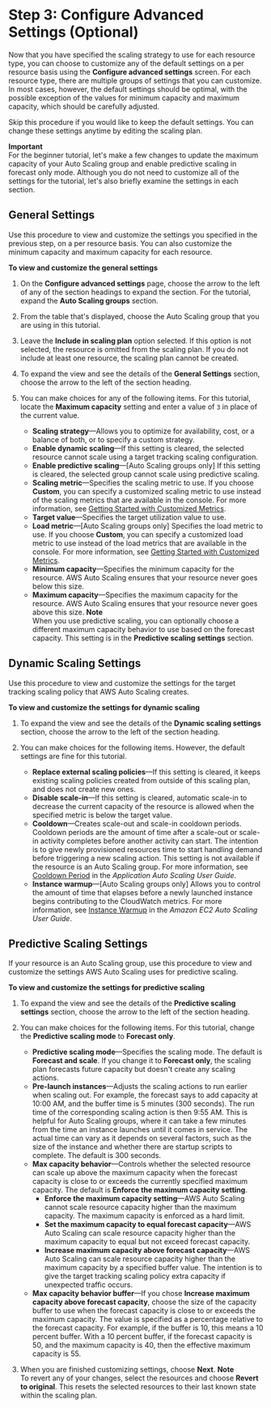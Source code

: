 # Step 3: Configure Advanced Settings \(Optional\)<a name="gs-specify-custom-settings"></a>

Now that you have specified the scaling strategy to use for each resource type, you can choose to customize any of the default settings on a per resource basis using the **Configure advanced settings** screen\. For each resource type, there are multiple groups of settings that you can customize\. In most cases, however, the default settings should be optimal, with the possible exception of the values for minimum capacity and maximum capacity, which should be carefully adjusted\.

Skip this procedure if you would like to keep the default settings\. You can change these settings anytime by editing the scaling plan\.

**Important**  
For the beginner tutorial, let's make a few changes to update the maximum capacity of your Auto Scaling group and enable predictive scaling in forecast only mode\. Although you do not need to customize all of the settings for the tutorial, let's also briefly examine the settings in each section\. 

## General Settings<a name="gs-gs-customize-general-scaling"></a>

Use this procedure to view and customize the settings you specified in the previous step, on a per resource basis\. You can also customize the minimum capacity and maximum capacity for each resource\. 

**To view and customize the general settings**

1. On the **Configure advanced settings** page, choose the arrow to the left of any of the section headings to expand the section\. For the tutorial, expand the **Auto Scaling groups** section\.

1. From the table that's displayed, choose the Auto Scaling group that you are using in this tutorial\. 

1. Leave the **Include in scaling plan** option selected\. If this option is not selected, the resource is omitted from the scaling plan\. If you do not include at least one resource, the scaling plan cannot be created\. 

1. To expand the view and see the details of the **General Settings** section, choose the arrow to the left of the section heading\.

1. You can make choices for any of the following items\. For this tutorial, locate the **Maximum capacity** setting and enter a value of `3` in place of the current value\. 
   + **Scaling strategy**—Allows you to optimize for availability, cost, or a balance of both, or to specify a custom strategy\.
   + **Enable dynamic scaling**—If this setting is cleared, the selected resource cannot scale using a target tracking scaling configuration\.
   + **Enable predictive scaling**—\[Auto Scaling groups only\] If this setting is cleared, the selected group cannot scale using predictive scaling\.
   + **Scaling metric**—Specifies the scaling metric to use\. If you choose **Custom**, you can specify a customized scaling metric to use instead of the scaling metrics that are available in the console\. For more information, see [Getting Started with Customized Metrics](gs-customized-metric-specification.md)\.
   + **Target value**—Specifies the target utilization value to use\.
   + **Load metric**—\[Auto Scaling groups only\] Specifies the load metric to use\. If you choose **Custom**, you can specify a customized load metric to use instead of the load metrics that are available in the console\. For more information, see [Getting Started with Customized Metrics](gs-customized-metric-specification.md)\.
   + **Minimum capacity**—Specifies the minimum capacity for the resource\. AWS Auto Scaling ensures that your resource never goes below this size\.
   + **Maximum capacity**—Specifies the maximum capacity for the resource\. AWS Auto Scaling ensures that your resource never goes above this size\. 
**Note**  
When you use predictive scaling, you can optionally choose a different maximum capacity behavior to use based on the forecast capacity\. This setting is in the **Predictive scaling settings** section\.

## Dynamic Scaling Settings<a name="gs-customize-dynamic-scaling"></a>

Use this procedure to view and customize the settings for the target tracking scaling policy that AWS Auto Scaling creates\. 

**To view and customize the settings for dynamic scaling**

1. To expand the view and see the details of the **Dynamic scaling settings** section, choose the arrow to the left of the section heading\. 

1. You can make choices for the following items\. However, the default settings are fine for this tutorial\. 
   + **Replace external scaling policies**—If this setting is cleared, it keeps existing scaling policies created from outside of this scaling plan, and does not create new ones\. 
   + **Disable scale\-in**—If this setting is cleared, automatic scale\-in to decrease the current capacity of the resource is allowed when the specified metric is below the target value\. 
   + **Cooldown**—Creates scale\-out and scale\-in cooldown periods\. Cooldown periods are the amount of time after a scale\-out or scale\-in activity completes before another activity can start\. The intention is to give newly provisioned resources time to start handling demand before triggering a new scaling action\. This setting is not available if the resource is an Auto Scaling group\. For more information, see [Cooldown Period](https://docs.aws.amazon.com/autoscaling/application/userguide/application-auto-scaling-target-tracking.html#target-tracking-cooldown) in the *Application Auto Scaling User Guide*\. 
   + **Instance warmup**—\[Auto Scaling groups only\] Allows you to control the amount of time that elapses before a newly launched instance begins contributing to the CloudWatch metrics\. For more information, see [Instance Warmup](https://docs.aws.amazon.com/autoscaling/ec2/userguide/as-scaling-target-tracking.html#as-target-tracking-scaling-warmup) in the *Amazon EC2 Auto Scaling User Guide*\.

## Predictive Scaling Settings<a name="gs-customize-predictive-scaling"></a>

If your resource is an Auto Scaling group, use this procedure to view and customize the settings AWS Auto Scaling uses for predictive scaling\. 

**To view and customize the settings for predictive scaling**

1. To expand the view and see the details of the **Predictive scaling settings** section, choose the arrow to the left of the section heading\. 

1. You can make choices for the following items\. For this tutorial, change the **Predictive scaling mode** to **Forecast only**\.
   + **Predictive scaling mode**—Specifies the scaling mode\. The default is **Forecast and scale**\. If you change it to **Forecast only**, the scaling plan forecasts future capacity but doesn't create any scaling actions\.
   + **Pre\-launch instances**—Adjusts the scaling actions to run earlier when scaling out\. For example, the forecast says to add capacity at 10:00 AM, and the buffer time is 5 minutes \(300 seconds\)\. The run time of the corresponding scaling action is then 9:55 AM\. This is helpful for Auto Scaling groups, where it can take a few minutes from the time an instance launches until it comes in service\. The actual time can vary as it depends on several factors, such as the size of the instance and whether there are startup scripts to complete\. The default is 300 seconds\.
   + **Max capacity behavior**—Controls whether the selected resource can scale up above the maximum capacity when the forecast capacity is close to or exceeds the currently specified maximum capacity\. The default is **Enforce the maximum capacity setting**\. 
     + **Enforce the maximum capacity setting**—AWS Auto Scaling cannot scale resource capacity higher than the maximum capacity\. The maximum capacity is enforced as a hard limit\. 
     + **Set the maximum capacity to equal forecast capacity**—AWS Auto Scaling can scale resource capacity higher than the maximum capacity to equal but not exceed forecast capacity\.
     + **Increase maximum capacity above forecast capacity**—AWS Auto Scaling can scale resource capacity higher than the maximum capacity by a specified buffer value\. The intention is to give the target tracking scaling policy extra capacity if unexpected traffic occurs\. 
   + **Max capacity behavior buffer**—If you chose **Increase maximum capacity above forecast capacity**, choose the size of the capacity buffer to use when the forecast capacity is close to or exceeds the maximum capacity\. The value is specified as a percentage relative to the forecast capacity\. For example, if the buffer is 10, this means a 10 percent buffer\. With a 10 percent buffer, if the forecast capacity is 50, and the maximum capacity is 40, then the effective maximum capacity is 55\. 

1. When you are finished customizing settings, choose **Next**\.
**Note**  
To revert any of your changes, select the resources and choose **Revert to original**\. This resets the selected resources to their last known state within the scaling plan\. 
